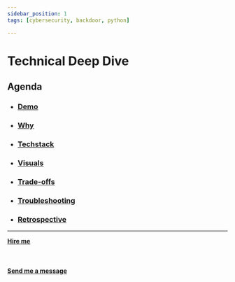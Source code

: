 ```yaml
---
sidebar_position: 1
tags: [cybersecurity, backdoor, python]

---
```


# Technical Deep Dive



## Agenda
* ### [Demo](docs/projects/Web%20Development/Directsystems.io/demo)
* ### [Why](/docs/projects/Web%20Development/Directsystems.io/why)
* ###  [Techstack](/docs/projects/Web%20Development/Directsystems.io/Techstack)
* ###  [Visuals](/docs/projects/Web%20Development/Directsystems.io/visuals)
* ###  [Trade-offs](/docs/projects/Web%20Development/Directsystems.io/tradeoffs)
* ###  [Troubleshooting](/docs/projects/Web%20Development/Directsystems.io/troubleshooting)
* ###  [Retrospective](/docs/projects/Web%20Development/Directsystems.io/retrospective)


<hr></hr>

<a href="https://calendly.com/mattherzog/business-chat" target="_blank"><b><u>Hire me</u></b></a>
<br></br>
<br></br>
<a href="mailto:matt@mattherzog.me" target="_blank"><b><u>Send me a message</u></b></a>
